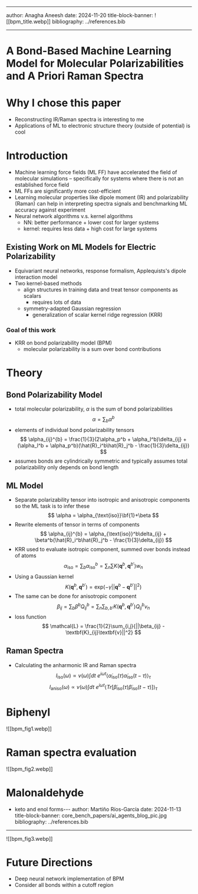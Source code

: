 ___
author: Anagha Aneesh
date: 2024-11-20
title-block-banner: ![[bpm_title.webp]]
bibliography: ../references.bib
___
# A Bond-Based Machine Learning Model for Molecular Polarizabilities and A Priori Raman Spectra
# Why I chose this paper
- Reconstructing IR/Raman spectra is interesting to me
- Applications of ML to electronic structure theory (outside of potential) is cool
# Introduction
- Machine learning force fields (ML FF) have accelerated the field of molecular simulations – specifically for systems where there is not an established force field
- ML FFs are significantly more cost-efficient
- Learning molecular properties like dipole moment (IR) and polarizability (Raman) can help in interpreting spectra signals and benchmarking ML accuracy against experiment
- Neural network algorithms v.s. kernel algorithms
	- NN: better performance + lower cost for larger systems
	- kernel: requires less data + high cost for large systems
## Existing Work on ML Models for Electric Polarizability
- Equivariant neural networks, response formalism, Applequists's dipole interaction model
- Two kernel-based methods
	- align structures in training data and treat tensor components as scalars
		- requires lots of data
	- symmetry-adapted Gaussian regression
		- generalization of scalar kernel ridge regression (KRR)
### Goal of this work
- KRR on bond polarizability model (BPM)
	- molecular polarizability is a sum over bond contributions
# Theory
## Bond Polarizability Model
- total molecular polarizability, $\alpha$ is the sum of bond polarizabilities
$$
\alpha = \sum_b{\alpha^b}
$$
- elements of individual bond polarizability tensors
$$
\alpha_{ij}^{b} = \frac{1}{3}(2\alpha_p^b + \alpha_l^b)\delta_{ij} + (\alpha_l^b + \alpha_p^b)(\hat{R}_i^b\hat{R}_j^b - \frac{1}{3}\delta_{ij})
$$
- assumes bonds are cylindrically symmetric and typically assumes total polarizability only depends on bond length
## ML Model
- Separate polarizability tensor into isotropic and anisotropic components so the ML task is to infer these
$$
\alpha = \alpha_{\text{iso}}\bf{1}+\beta
$$
- Rewrite elements of tensor in terms of components
$$
\alpha_{ij}^{b} = \alpha_{\text{iso}}^b\delta_{ij} + \beta^b(\hat{R}_i^b\hat{R}_j^b - \frac{1}{3}\delta_{ij})
$$
- KRR used to evaluate isotropic component, summed over bonds instead of atoms
$$
\alpha_{\text{iso}} = \sum_b{\alpha_{\text{iso}}^b} = \sum_n{\sum{K(\textbf{q}^b},\textbf{q}^{b'})w_n}
$$
- Using a Gaussian kernel
$$
K(\textbf{q}^b,\textbf{q}^{b'}) = \text{exp}(-\gamma||\textbf{q}^b-\textbf{q}^{b'}||^2)
$$
- The same can be done for anisotropic component
$$
\beta_{ij} = \sum_b{\beta^bQ_{ij}^b} = \sum_n{\sum_{b,b'}{K(\textbf{q}^b},\textbf{q}^{b'})Q_{ij}^bv_n}
$$
- loss function
$$
\mathcal{L} = \frac{1}{2}\sum_{i,j}{||\beta_{ij} - \textbf{K}_{ij}\textbf{v}||^2}
$$
## Raman Spectra
- Calculating the anharmonic IR and Raman spectra
$$
I_{\text{iso}}(\omega) \propto v(\omega) \int{dt \ e^{i\omega t}\langle\dot{\alpha}_{\text{iso}}(\tau)\dot{\alpha}_{\text{iso}}(t-\tau)}\rangle_\tau
$$
$$
I_{\text{aniso}}(\omega) \propto v(\omega) \int{dt \ e^{i\omega t}\langle Tr[\dot{\beta}_{\text{iso}}(\tau)\dot{\beta}_{\text{iso}}(t-\tau)}]\rangle_\tau
$$
# Biphenyl

![[bpm_fig1.webp]]
# Raman spectra evaluation
![[bpm_fig2.webp]]
# Malonaldehyde
- keto and enol forms---
author: Martiño Ríos-García
date: 2024-11-13
title-block-banner: core_bench_papers/ai_agents_blog_pic.jpg 
bibliography: ../references.bib
---
![[bpm_fig3.webp]]
# Future Directions
- Deep neural network implementation of BPM
- Consider all bonds within a cutoff region
